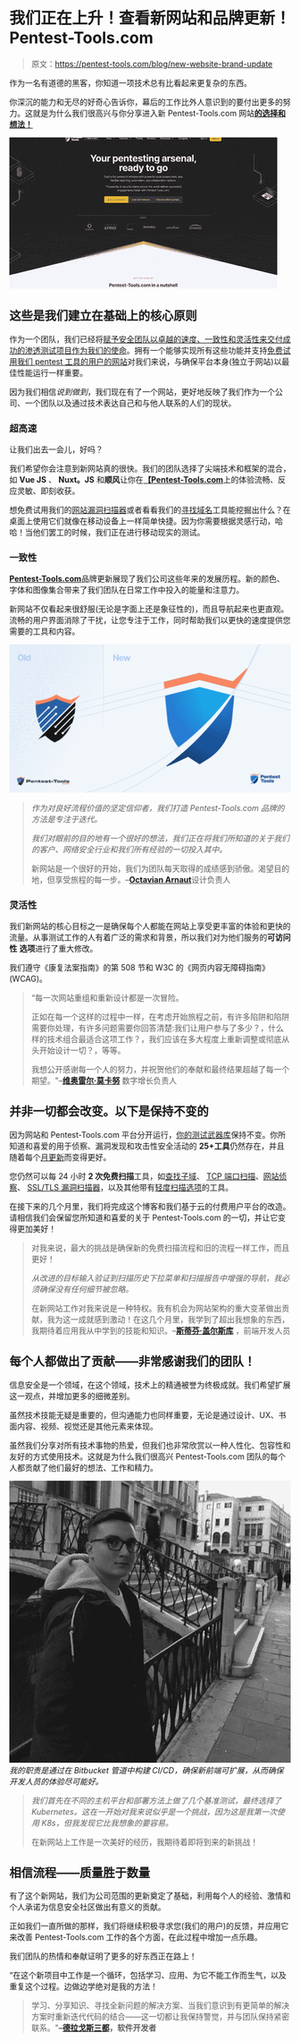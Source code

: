 # 我们正在上升！查看新网站和品牌更新！Pentest-Tools.com

> 原文：<https://pentest-tools.com/blog/new-website-brand-update>

作为一名有道德的黑客，你知道一项技术总有比看起来更复杂的东西。

你深沉的能力和无尽的好奇心告诉你，幕后的工作比外人意识到的要付出更多的努力。这就是为什么我们很高兴与你分享进入新 Pentest-Tools.com 网站[**的选择和想法！**](https://pentest-tools.com/)

![](img/49bf12b9031e715fe399b5691e56c1f3.png)

## **这些是我们建立在**基础上的核心原则

作为一个团队，我们已经将[赋予安全团队以卓越的速度、一致性和灵活性来交付成功的渗透测试项目作为我们的使命](https://pentest-tools.com/about)。拥有一个能够实现所有这些功能并支持[免费试用我们 pentest 工具的用户的网站](https://pentest-tools.com/alltools)对我们来说，与确保平台本身(独立于网站)以最佳性能运行一样重要。

因为我们相信*说到做到*，我们现在有了一个网站，更好地反映了我们作为一个公司、一个团队以及通过技术表达自己和与他人联系的人们的现状。

### **超高速**

让我们出去一会儿，好吗？

我们希望你会注意到新网站真的很快。我们的团队选择了尖端技术和框架的混合，如 **Vue JS** 、 **Nuxt。JS** 和**顺风**让你在[**【Pentest-Tools.com**](https://pentest-tools.com/)上的体验流畅、反应灵敏、即刻收获。

想免费试用我们的[网站漏洞扫描器](https://pentest-tools.com/website-vulnerability-scanning/website-scanner)或者看看我们的[寻找域名](https://pentest-tools.com/information-gathering/find-domains-owned-by-company)工具能挖掘出什么？在桌面上使用它们就像在移动设备上一样简单快捷。因为你需要根据灵感行动，哈哈！当他们罢工的时候，我们正在进行移动现实的测试。

### **一致性**

[**Pentest-Tools.com**](https://pentest-tools.com/)品牌更新展现了我们公司这些年来的发展历程。新的颜色、字体和图像集合带来了我们团队在日常工作中投入的能量和注意力。

新网站不仅看起来很舒服(无论是字面上还是象征性的)，而且导航起来也更直观。流畅的用户界面消除了干扰，让您专注于工作，同时帮助我们以更快的速度提供您需要的工具和内容。

![old versus new logo](img/4f221847e762a5d1a35c5d4ec068424d.png)

> *作为对良好流程价值的坚定信仰者，我们打造 Pentest-Tools.com 品牌的方法是专注于迭代。*
> 
> *我们对眼前的目的地有一个很好的想法，我们正在将我们所知道的关于我们的客户、网络安全行业和我们所有经验的一切投入其中。*
> 
> 新网站是一个很好的开始，我们为团队每天取得的成绩感到骄傲。渴望目的地，但享受旅程的每一步。–[**Octavian Arnaut**](https://www.linkedin.com/in/octavianarnaut/)设计负责人

### **灵活性**

我们新网站的核心目标之一是确保每个人都能在网站上享受更丰富的体验和更快的流量。从事测试工作的人有着广泛的需求和背景，所以我们对为他们服务的**可访问性** **选项**进行了重大修改。

我们遵守《康复法案指南》的第 508 节和 W3C 的《网页内容无障碍指南》(WCAG)。

> “每一次网站重组和重新设计都是一次冒险。
> 
> 正如在每一个这样的过程中一样，在考虑开始旅程之前，有许多陷阱和陷阱需要你处理，有许多问题需要你回答清楚:我们让用户参与了多少？，什么样的技术组合最适合这项工作？，我们应该在多大程度上重新调整或彻底从头开始设计一切？，等等。
> 
> 我想公开感谢每一个人的努力，并祝贺他们的奉献和最终结果超越了每一个期望。"–[**维奥雷尔·莫卡努**](https://www.linkedin.com/in/viorelmocanu) 数字增长负责人

## 并非一切都会改变。以下是保持不变的

因为网站和 Pentest-Tools.com 平台分开运行，[你的测试武器库](https://pentest-tools.com/alltools)保持不变。你所知道和喜爱的用于侦察、漏洞发现和攻击性安全活动的 **25+工具**仍然存在，并且随着每个[月更新](/blog/categories/platform-updates)而变得更好。

您仍然可以每 24 小时 **2 次免费扫描**工具，如[查找子域](https://pentest-tools.com/information-gathering/find-subdomains-of-domain)、 [TCP 端口扫描](https://pentest-tools.com/network-vulnerability-scanning/tcp-port-scanner-online-nmap)、[网站侦察](https://pentest-tools.com/information-gathering/website-reconnaissance-discover-web-application-technologies)、 [SSL/TLS 漏洞扫描器](https://pentest-tools.com/network-vulnerability-scanning/ssl-tls-scanner)，以及其他带有[轻度扫描选项](https://support.pentest-tools.com/en/getting-started)的工具。

在接下来的几个月里，我们将完成这个博客和我们基于云的付费用户平台的改造。请相信我们会保留您所知道和喜爱的关于 Pentest-Tools.com 的一切，并让它变得更加美好！

> 对我来说，最大的挑战是确保新的免费扫描流程和旧的流程一样工作，而且更好！
> 
> *从改进的目标输入验证到扫描历史下拉菜单和扫描报告中增强的导航，我必须确保没有任何细节被忽略。*
> 
> 在新网站工作对我来说是一种特权。我有机会为网站架构的重大变革做出贡献，我为这一成就感到激动！在这几个月里，我学到了超出我想象的东西，我期待着应用我从中学到的技能和知识。–[**斯蒂芬·盖尔斯库**](https://www.linkedin.com/in/stefan-galescu/) ，前端开发人员

## 每个人都做出了贡献——非常感谢我们的团队！

信息安全是一个领域，在这个领域，技术上的精通被誉为终极成就。我们希望扩展这一观点，并增加更多的细微差别。

虽然技术技能无疑是重要的，但沟通能力也同样重要，无论是通过设计、UX、书面内容、视频、视觉还是其他元素来体现。

虽然我们分享对所有技术事物的热爱，但我们也非常欣赏以一种人性化、包容性和友好的方式使用技术。这就是为什么我们很高兴 Pentest-Tools.com 团队的每个人都贡献了他们最好的想法、工作和精力。

*![Filip Tepes-Onea](img/045e280bde3b5e9f8bb89d38421dd580.png)我的职责是通过在 Bitbucket 管道中构建 CI/CD，确保新前端可扩展，从而确保开发人员的体验尽可能好。*

> *我们首先在不同的主机平台和部署方法上做了几个基准测试，最终选择了 Kubernetes。这在一开始对我来说似乎是一个挑战，因为这是我第一次使用 K8s，但我发现它比我想象的要容易。*
> 
> 在新网站上工作是一次美好的经历，我期待着即将到来的新挑战！

## **相信流程——质量胜于数量**

有了这个新网站，我们为公司范围的更新奠定了基础，利用每个人的经验、激情和个人承诺为信息安全社区做出有意义的贡献。

正如我们一直所做的那样，我们将继续积极寻求您(我们的用户)的反馈，并应用它来改善 Pentest-Tools.com 工作的各个方面，在此过程中增加一点乐趣。

我们团队的热情和奉献证明了更多的好东西正在路上！

“在这个新项目中工作是一个循环，包括学习、应用、为它不能工作而生气，以及重复这个过程。边做边学绝对是我的方法！

> 学习、分享知识、寻找全新问题的解决方案、当我们意识到有更简单的解决方案时重新迭代代码的结合——这一切都让我保持警觉，并与团队保持紧密联系。"**–[德拉戈斯三都](https://www.linkedin.com/in/dragos-nicolae-sandu/)，软件开发者**